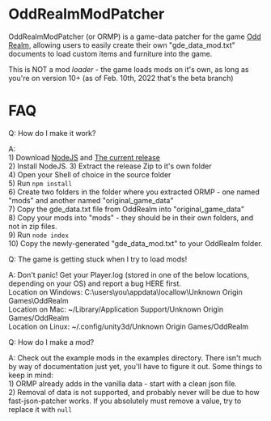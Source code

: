 # OddRealmModPatcher

OddRealmModPatcher (or ORMP) is a game-data patcher for the game [Odd Realm](https://oddrealmgame.com), allowing users to easily create their own "gde_data_mod.txt" documents to load custom items and furniture into the game.

This is NOT a mod _loader_ - the game loads mods on it's own, as long as you're on version 10+ (as of Feb. 10th, 2022 that's the beta branch)

# FAQ

Q: How do I make it work?

A:  
    1) Download [NodeJS](https://nodejs.org) and [The current release](https://github.com/kd8lvt/oddrealmmodpatcher/releases)  
    2) Install NodeJS.
    3) Extract the release Zip to it's own folder  
    4) Open your Shell of choice in the source folder  
    5) Run `npm install`  
    6) Create two folders in the folder where you extracted ORMP - one named "mods" and another named "original_game_data"  
    7) Copy the gde_data.txt file from OddRealm into "original_game_data"  
    8) Copy your mods into "mods" - they should be in their own folders, and not in zip files.  
    9) Run `node index`  
    10) Copy the newly-generated "gde_data_mod.txt" to your OddRealm folder.  

Q: The game is getting stuck when I try to load mods!

A: Don't panic! Get your Player.log (stored in one of the below locations, depending on your OS) and report a bug HERE first.  
    Location on Windows: C:\users\you\appdata\locallow\Unknown Origin Games\OddRealm  
    Location on Mac: ~/Library/Application Support/Unknown Origin Games/OddRealm  
    Location on Linux: ~/.config/unity3d/Unknown Origin Games/OddRealm  

Q: How do I make a mod?

A: Check out the example mods in the examples directory. There isn't much by way of documentation just yet, you'll have to figure it out. Some things to keep in mind:  
    1) ORMP already adds in the vanilla data - start with a clean json file.  
    2) Removal of data is not supported, and probably never will be due to how fast-json-patcher works. If you absolutely must remove a value, try to replace it with `null`  
